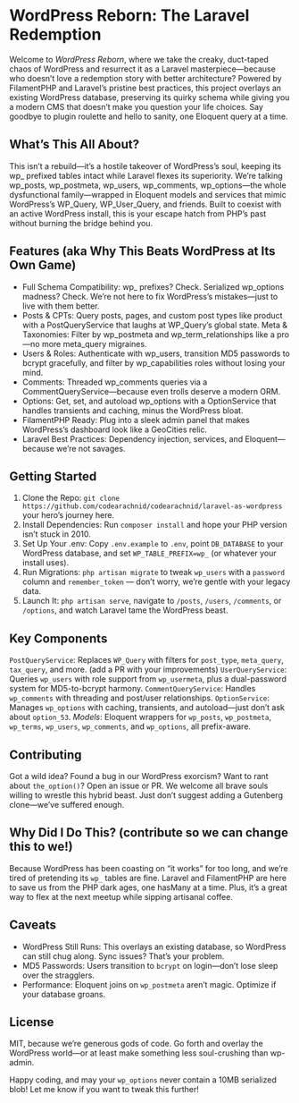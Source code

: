 # WordPress Reborn: The Laravel Redemption

Welcome to *WordPress Reborn*, where we take the creaky, duct-taped chaos of WordPress and resurrect it as a Laravel masterpiece—because who doesn’t love a redemption story with better architecture? Powered by FilamentPHP and Laravel’s pristine best practices, this project overlays an existing WordPress database, preserving its quirky schema while giving you a modern CMS that doesn’t make you question your life choices. Say goodbye to plugin roulette and hello to sanity, one Eloquent query at a time.

## What’s This All About?
This isn’t a rebuild—it’s a hostile takeover of WordPress’s soul, keeping its wp_ prefixed tables intact while Laravel flexes its superiority. We’re talking wp_posts, wp_postmeta, wp_users, wp_comments, wp_options—the whole dysfunctional family—wrapped in Eloquent models and services that mimic WordPress’s WP_Query, WP_User_Query, and friends. Built to coexist with an active WordPress install, this is your escape hatch from PHP’s past without burning the bridge behind you.

## Features (aka Why This Beats WordPress at Its Own Game)
- Full Schema Compatibility: wp_ prefixes? Check. Serialized wp_options madness? Check. We’re not here to fix WordPress’s mistakes—just to live with them better.
- Posts & CPTs: Query posts, pages, and custom post types like product with a PostQueryService that laughs at WP_Query’s global state.
Meta & Taxonomies: Filter by wp_postmeta and wp_term_relationships like a pro—no more meta_query migraines.
- Users & Roles: Authenticate with wp_users, transition MD5 passwords to bcrypt gracefully, and filter by wp_capabilities roles without losing your mind.
- Comments: Threaded wp_comments queries via a CommentQueryService—because even trolls deserve a modern ORM.
- Options: Get, set, and autoload wp_options with a OptionService that handles transients and caching, minus the WordPress bloat.
- FilamentPHP Ready: Plug into a sleek admin panel that makes WordPress’s dashboard look like a GeoCities relic.
- Laravel Best Practices: Dependency injection, services, and Eloquent—because we’re not savages.

## Getting Started
1. Clone the Repo: `git clone https://github.com/codearachnid/codearachnid/laravel-as-wordpress` your hero’s journey here.
2. Install Dependencies: Run `composer install` and hope your PHP version isn’t stuck in 2010.
3. Set Up Your .env: Copy `.env.example` to `.env`, point `DB_DATABASE` to your WordPress database, and set `WP_TABLE_PREFIX=wp_` (or whatever your install uses).
4. Run Migrations: `php artisan migrate` to tweak `wp_users` with a `password` column and `remember_token` — don’t worry, we’re gentle with your legacy data.
5. Launch It: `php artisan serve`, navigate to `/posts`, `/users`, `/comments`, or `/options`, and watch Laravel tame the WordPress beast.

## Key Components
`PostQueryService`: Replaces `WP_Query` with filters for `post_type`, `meta_query`, `tax_query`, and more. (add a PR with your improvements)
`UserQueryService`: Queries `wp_users` with role support from `wp_usermeta`, plus a dual-password system for MD5-to-bcrypt harmony.
`CommentQueryService`: Handles `wp_comments` with threading and post/user relationships.
`OptionService`: Manages `wp_options` with caching, transients, and autoload—just don’t ask about `option_53`.
*Models*: Eloquent wrappers for `wp_posts`, `wp_postmeta`, `wp_terms`, `wp_users`, `wp_comments`, and `wp_options`, all prefix-aware.

## Contributing
Got a wild idea? Found a bug in our WordPress exorcism? Want to rant about `the_option()`? Open an issue or PR. We welcome all brave souls willing to wrestle this hybrid beast. Just don’t suggest adding a Gutenberg clone—we’ve suffered enough.

## Why Did I Do This? (contribute so we can change this to we!)
Because WordPress has been coasting on “it works” for too long, and we’re tired of pretending its `wp_` tables are fine. Laravel and FilamentPHP are here to save us from the PHP dark ages, one hasMany at a time. Plus, it’s a great way to flex at the next meetup while sipping artisanal coffee.

## Caveats
- WordPress Still Runs: This overlays an existing database, so WordPress can still chug along. Sync issues? That’s your problem.
- MD5 Passwords: Users transition to `bcrypt` on login—don’t lose sleep over the stragglers.
- Performance: Eloquent joins on `wp_postmeta` aren’t magic. Optimize if your database groans.

## License
MIT, because we’re generous gods of code. Go forth and overlay the WordPress world—or at least make something less soul-crushing than wp-admin.

Happy coding, and may your `wp_options` never contain a 10MB serialized blob! Let me know if you want to tweak this further!